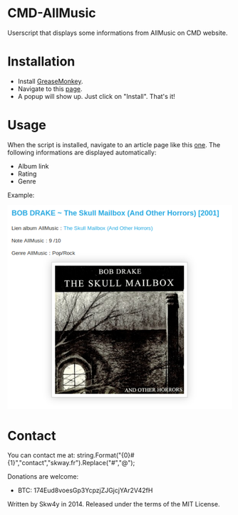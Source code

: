 CMD-AllMusic
===========
Userscript that displays some informations from AllMusic on CMD website.


Installation
===========
* Install [GreaseMonkey](https://addons.mozilla.org/fr/firefox/addon/greasemonkey/).
* Navigate to this [page](https://github.com/skw4y/CMD-AllMusic/raw/master/CMD_AllMusic.user.js).
* A popup will show up. Just click on "Install". That's it!


Usage
===========
When the script is installed, navigate to an article page like this [one](http://le-club-des-mangeurs-de-disques.blogspot.fr/2014/07/bob-drake-skull-mailbox-and-other.html).
The following informations are displayed automatically:
* Album link
* Rating
* Genre



Example:

![](CMD-article.png)

	 
Contact
=======
You can contact me at: string.Format("{0}#{1}","contact","skway.fr").Replace("#","@");

Donations are welcome:
- BTC: 174Eud8voesGp3YcpzjZJGjcjYAr2V42fH

Written by Skw4y in 2014. Released under the terms of the MIT License.  

